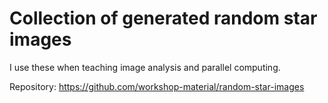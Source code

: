 # Collection of generated random star images

I use these when teaching image analysis and parallel computing.

Repository: https://github.com/workshop-material/random-star-images
